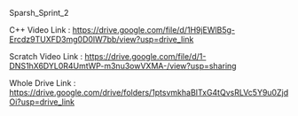  Sparsh_Sprint_2

 C++ Video Link : https://drive.google.com/file/d/1H9jEWlB5g-Ercdz9TUXFD3mg0D0lW7bb/view?usp=drive_link



Scratch Video Link : https://drive.google.com/file/d/1-DNS1hX6DYL0R4UmtWP-m3nu3owVXMA-/view?usp=sharing


Whole Drive Link : https://drive.google.com/drive/folders/1ptsvmkhaBITxG4tQvsRLVc5Y9u0ZjdOi?usp=drive_link
